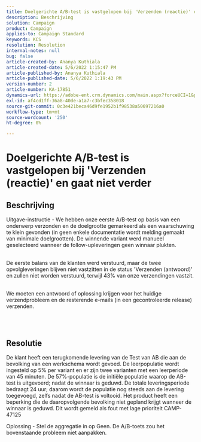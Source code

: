```yaml
---
title: Doelgerichte A/B-test is vastgelopen bij 'Verzenden (reactie)' en gaat niet verder
description: Beschrijving
solution: Campaign
product: Campaign
applies-to: Campaign Standard
keywords: KCS
resolution: Resolution
internal-notes: null
bug: false
article-created-by: Ananya Kuthiala
article-created-date: 5/6/2022 1:15:47 PM
article-published-by: Ananya Kuthiala
article-published-date: 5/6/2022 1:19:43 PM
version-number: 2
article-number: KA-17851
dynamics-url: https://adobe-ent.crm.dynamics.com/main.aspx?forceUCI=1&pagetype=entityrecord&etn=knowledgearticle&id=ff3f8d9f-3ecd-ec11-a7b5-0022480b639b
exl-id: af4cd1ff-36a8-40de-a1a7-c3bfec358018
source-git-commit: 0c3e421beca46d9fe1952b1f98538a50697216a0
workflow-type: tm+mt
source-wordcount: '250'
ht-degree: 0%

---
```


# Doelgerichte A/B-test is vastgelopen bij &#39;Verzenden (reactie)&#39; en gaat niet verder

## Beschrijving

Uitgave-instructie - We hebben onze eerste A/B-test op basis van een onderwerp verzonden en de doelgrootte gemarkeerd als een waarschuwing te klein gevonden (in geen enkele documentatie wordt melding gemaakt van minimale doelgrootten). De winnende variant werd manueel geselecteerd wanneer de follow-upleveringen geen winnaar plukten.

<br>De eerste balans van de klanten werd verstuurd, maar de twee opvolgleveringen blijven niet vastzitten in de status &#39;Verzenden (antwoord)&#39; en zullen niet worden verstuurd, terwijl 43% van onze verzendingen vastzit.

<br>We moeten een antwoord of oplossing krijgen voor het huidige verzendprobleem en de resterende e-mails (in een gecontroleerde release) verzenden.

<br> 

## Resolutie


De klant heeft een terugkomende levering van de Test van AB die aan de bevolking van een werkschema wordt gevoed. De leerpopulatie wordt ingesteld op 5% per variant en er zijn twee varianten met een leerperiode van 45 minuten. De 57%-populatie is de initiële populatie waarop de AB-test is uitgevoerd; nadat de winnaar is geduwd. De totale leveringsperiode bedraagt 24 uur; daarom wordt de populatie nog steeds aan de levering toegevoegd, zelfs nadat de AB-test is voltooid. Het product heeft een beperking die de daaropvolgende bevolking niet gepland krijgt wanneer de winnaar is geduwd. Dit wordt gemeld als fout met lage prioriteit CAMP-47125

Oplossing - Stel de aggregatie in op Geen. De A/B-toets zou het bovenstaande probleem niet aanpakken.
